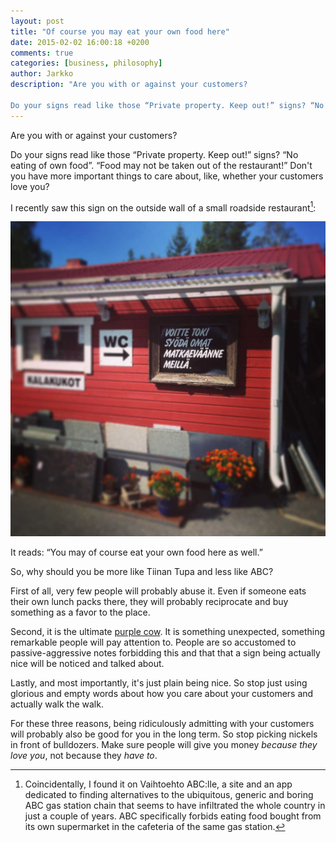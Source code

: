 ```yaml
---
layout: post
title: "Of course you may eat your own food here"
date: 2015-02-02 16:00:18 +0200
comments: true
categories: [business, philosophy]
author: Jarkko
description: "Are you with or against your customers?

Do your signs read like those “Private property. Keep out!” signs? “No eating of own food”. “Food may not be taken out of the restaurant!”"
---
```


Are you with or against your customers?

Do your signs read like those “Private property. Keep out!” signs? “No eating of own food”. “Food may not be taken out of the restaurant!” Don't you have more important things to care about, like, whether your customers love you? 

I recently saw this sign on the outside wall of a small roadside restaurant[^vaihtoehto]:

![](/images/IMG_2928.JPG)

It reads: “You may of course eat your own food here as well.”

So, why should you be more like Tiinan Tupa and less like ABC?

First of all, very few people will probably abuse it. Even if someone eats their own lunch packs there, they will probably reciprocate and buy something as a favor to the place.

Second, it is the ultimate [purple cow](http://www.sethgodin.com/purple/). It is something unexpected, something remarkable people will pay attention to. People are so accustomed to passive-aggressive notes forbidding this and that that a sign being actually nice will be noticed and talked about.

Lastly, and most importantly, it's just plain being nice. So stop just using glorious and empty words about how you care about your customers and actually walk the walk.

For these three reasons, being ridiculously admitting with your customers will probably also be good for you in the long term. So stop picking nickels in front of bulldozers. Make sure people will give you money *because they love you*, not because they *have to*.

[^vaihtoehto]:	Coincidentally, I found it on Vaihtoehto ABC:lle, a site and an app dedicated to finding alternatives to the ubiquitous, generic and boring ABC gas station chain that seems to have infiltrated the whole country in just a couple of years. ABC specifically forbids eating food bought from its own supermarket in the cafeteria of the same gas station.